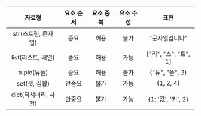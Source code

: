 
<img scr="https://img1.daumcdn.net/thumb/R1280x0/scode=mtistory2&fname=https%3A%2F%2Fk.kakaocdn.net%2Fdn%2Fy8Qvg%2FbtqBQpiTP2x%2Fqfq9KSdnBEKRP81xRIcon1%2Fimg.png"></img>

|자료형|요소 순서|요소 중복|요소 수정|표현|
|:---:|:---:|:---:|:---:|:---:|
|str(스트링, 문자열)|중요|허용|불가|"문자열입니다"|
|list(리스트, 배열)|중요|허용|가능|["리", "스", "트", 1]|
|tuple(튜플)|중요|허용|불가|("튜", "플", 2)|
|set(셋, 집합)|안중요|불가|가능|{1, 2, 4}|
|dict(딕셔너리, 사전)|안중요|불가|가능|{1: '값', '키', 2}|
